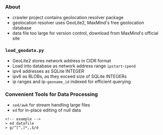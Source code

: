 ### About
- crawler project contains geolocation resolver package
- geolocation resolver uses GeoLite2, MaxMind's free geolocation database
- data file too large for version control, download from MaxMind's official site

### `load_geodata.py`
- GeoLite2 stores network address in CIDR format
- Load into database as network address range `ipstart`-`ipend`
- ipv4 addresses as SQLite INTEGER
- ipv6 as BLOBs, as they exceed size of SQLite INTEGERs
- ip ranges and ip-`geoname_id` indexed for efficient querying

### Convenient Tools for Data Processing
- `sed/awk` for stream handling large files
- `ed` for in-place editing of null data
```
<!-- example -->
> ed datafile
> g/^[^,]*,,$/d
```